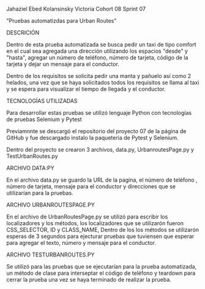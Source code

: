 Jahaziel Ebed Kolansinsky Victoria 
Cohort 08
Sprint 07

"Pruebas automatizdas para Urban Routes"

DESCRICIÓN 

Dentro de esta prueba automatizada se busca pedir un taxi de tipo comfort en el cual 
sea agregada una dirección utilizando los espacios "desde" y "hasta", agregar un número 
de teléfono, número de tarjeta, código de la tarjeta y dejar un mensaje para el conductor.

Dentro de los requisitos se solicita pedir una manta y pañuelo así como 2 helados, 
una vez que se haya solicitados todos los requisitos se llama al taxi y se espera para visualizar
el tiempo de llegada y el conductor.

TECNOLOGÍAS UTILIZADAS

Para desarrollar estas pruebas se utilizó lenguaje Python  con tecnologías de pruebas Selenium y Pytest

Previamnnte se descargó el repositorio del proyecto 07 de la página de GitHub y fue descargado instalo 
la paqueteria de Pytest y Selenium.

Dentro del proyecto se crearon 3 archivos, data.py, UrbanroutesPage.py y TestUrbanRoutes.py

ARCHIVO DATA:PY

En el archivo data.py se guardo la URL de la pagina, el número de teléfono , número de tarjeta, 
mensaje para el conductor y direcciones que se utilizarían para la pruebas.

ARCHIVO URBANROUTESPAGE.PY 

En el archivo de UrbanRoutesPage.py se utilizó para escribir los localizadores y los métodos, los localizadores 
que se utilizarón fueron CSS_SELECTOR, ID y CLASS_NAME,
Dentro de los los métodos se utilizarón esperas de 3 segundos para ejecturar pruebas que tuviensen que esperar 
para agregar el texto, número y mensaje para el conductor.

ARCHIVO TESTURBANROUTES.PY

Se utilizó para las pruebas que se ejecutarían para la prueba automatizada, un método de clase para interseptar 
el código de teléfono y teardown para cerrar la prueba una vez se haya terminado de realizar la prueba.